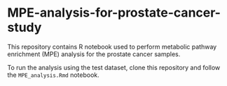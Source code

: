 # MPE-analysis-for-prostate-cancer-study

This repository contains R notebook used to perform metabolic pathway enrichment (MPE) analysis for the prostate cancer samples.

To run the analysis using the test dataset, clone this repository and follow the `MPE_analysis.Rmd` notebook.
